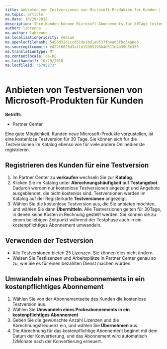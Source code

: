 ```yaml
---
title: Anbieten von Testversionen von Microsoft-Produkten für Kunden | Partner Center
ms.topic: article
ms.date: 10/29/2018
description: Ihre Kunden können Microsoft-Abonnements für 30Tage testen.
author: labrenne
ms.author: labrenne
ms.localizationpriority: medium
ms.openlocfilehash: 5455d32d1ccd51da1bd1a9537fbead5fbc34a8eb
ms.sourcegitcommit: ed22f6825d3af1d19385198b4d511e4b39d5e353
ms.translationtype: MT
ms.contentlocale: de-DE
ms.lasthandoff: 10/29/2018
ms.locfileid: "5795273"
---
```

# <a name="offer-your-customers-trials-of-microsoft-products"></a>Anbieten von Testversionen von Microsoft-Produkten für Kunden

**Betrifft:**

-  Partner Center

Eine gute Möglichkeit, Kunden neue Microsoft-Produkte vorzustellen, ist eine kostenlose Testversion für 30 Tage. Sie können sich für die Testversionen im Katalog ebenso wie für viele andere Onlinedienste registrieren.  

## <a name="sign-your-customer-up-for-a-trial"></a>Registrieren des Kunden für eine Testversion

1.  Im Partner Center zu **verkaufen** wechseln Sie zur **Katalog**. 
2.  Klicken Sie im Katalog unter **Abrechnungshäufigkeit** auf **Testangebot**. Dadurch werden nur kostenlose Testversionen angezeigt und Angebote ausgeblendet, die nicht kostenlos sind. Testversionen werden im Katalog auf der Registerkarte **Testversionen** angezeigt.
3.  Wählen Sie die kostenlose Testversion aus, die Sie anbieten möchten, und wählen Sie dann **Übermitteln**. Alle Testversionen gelten für 30Tage, in denen keine Kosten in Rechnung gestellt werden. Sie können sie zu einem beliebigen Zeitpunkt während der Testphase auch in ein kostenpflichtiges Abonnement umwandeln.

## <a name="using-the-trial"></a>Verwenden der Testversion

- Alle Testversionen bieten 25 Lizenzen. Sie können dies nicht ändern.
- Weisen Sie Testlizenzen und Arbeitsplätze in Partner Center genau so zu, wie Sie es für einen bezahlten Dienst machen würden.

## <a name="converting-a-trial-to-a-paid-subscription"></a>Umwandeln eines Probeabonnements in ein kostenpflichtiges Abonnement

1.  Wählen Sie von der Abonnementseite des Kunden die kostenlose Testversion aus.
2.  Wählen Sie **Umwandeln eines Probeabonnements in ein kostenpflichtiges Abonnement**
3.  Geben Sie die gewünschte Anzahl Lizenzen und die Abrechnungsfrequenz ein, und wählen Sie **Übernehmen** aus.
4.  Die Abrechnung für das kostenpflichtige Abonnement beginnt mit dem Datum der Konvertierung, und das Abonnement wird automatisch 12Monate nach der Konvertierung erneuert. 

